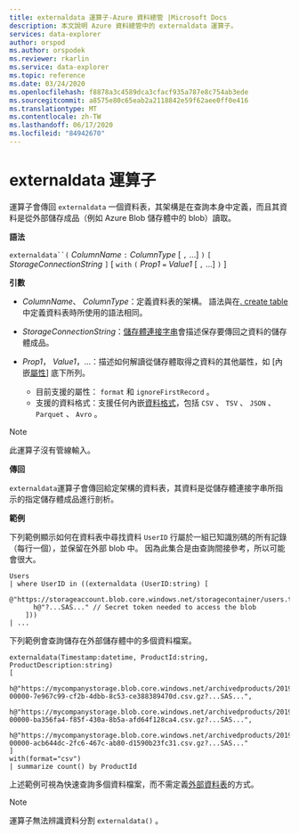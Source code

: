 ```yaml
---
title: externaldata 運算子-Azure 資料總管 |Microsoft Docs
description: 本文說明 Azure 資料總管中的 externaldata 運算子。
services: data-explorer
author: orspod
ms.author: orspodek
ms.reviewer: rkarlin
ms.service: data-explorer
ms.topic: reference
ms.date: 03/24/2020
ms.openlocfilehash: f8878a3c4589dca3cfacf935a787e8c754ab3ede
ms.sourcegitcommit: a8575e80c65eab2a2118842e59f62aee0ff0e416
ms.translationtype: MT
ms.contentlocale: zh-TW
ms.lasthandoff: 06/17/2020
ms.locfileid: "84942670"
---
```

# <a name="externaldata-operator"></a>externaldata 運算子

運算子會傳回 `externaldata` 一個資料表，其架構是在查詢本身中定義，而且其資料是從外部儲存成品（例如 Azure Blob 儲存體中的 blob）讀取。

**語法**

`externaldata``(` *ColumnName* `:` *ColumnType* [ `,` ...] `)` `[` *StorageConnectionString* `]` [ `with` `(` *Prop1* `=` *Value1* [ `,` ...] `)` ]

**引數**

* *ColumnName*、 *ColumnType*：定義資料表的架構。
  語法與在[. create table](../management/create-table-command.md)中定義資料表時所使用的語法相同。

* *StorageConnectionString*：[儲存體連接字串](../api/connection-strings/storage.md)會描述保存要傳回之資料的儲存體成品。

* *Prop1*， *Value1*，...：描述如何解讀從儲存體取得之資料的其他屬性，如 [內嵌[屬性](../../ingestion-properties.md)] 底下所列。
    * 目前支援的屬性： `format` 和 `ignoreFirstRecord` 。
    * 支援的資料格式：支援任何內嵌[資料格式](../../ingestion-supported-formats.md)，包括 `CSV` 、 `TSV` 、 `JSON` 、 `Parquet` 、 `Avro` 。

> [!NOTE]
> 此運算子沒有管線輸入。

**傳回**

`externaldata`運算子會傳回給定架構的資料表，其資料是從儲存體連接字串所指示的指定儲存體成品進行剖析。

**範例**

下列範例顯示如何在資料表中尋找資料 `UserID` 行屬於一組已知識別碼的所有記錄（每行一個），並保留在外部 blob 中。
因為此集合是由查詢間接參考，所以可能會很大。

```kusto
Users
| where UserID in ((externaldata (UserID:string) [
    @"https://storageaccount.blob.core.windows.net/storagecontainer/users.txt"
      h@"?...SAS..." // Secret token needed to access the blob
    ]))
| ...
```

下列範例會查詢儲存在外部儲存體中的多個資料檔案。

```kusto
externaldata(Timestamp:datetime, ProductId:string, ProductDescription:string)
[
  h@"https://mycompanystorage.blob.core.windows.net/archivedproducts/2019/01/01/part-00000-7e967c99-cf2b-4dbb-8c53-ce388389470d.csv.gz?...SAS...",
  h@"https://mycompanystorage.blob.core.windows.net/archivedproducts/2019/01/02/part-00000-ba356fa4-f85f-430a-8b5a-afd64f128ca4.csv.gz?...SAS...",
  h@"https://mycompanystorage.blob.core.windows.net/archivedproducts/2019/01/03/part-00000-acb644dc-2fc6-467c-ab80-d1590b23fc31.csv.gz?...SAS..."
]
with(format="csv")
| summarize count() by ProductId
```

上述範例可視為快速查詢多個資料檔案，而不需定義[外部資料表](schema-entities/externaltables.md)的方式。 

>[!NOTE]
>運算子無法辨識資料分割 `externaldata()` 。

